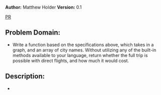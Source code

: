 **Author:** Matthew Holder
**Version:** 0.1

[PR]()

## Problem Domain:

- Write a function based on the specifications above, which takes in a graph, and an array of city names. Without utilizing any of the built-in methods available to your language, return whether the full trip is possible with direct flights, and how much it would cost.

## Description:

- 